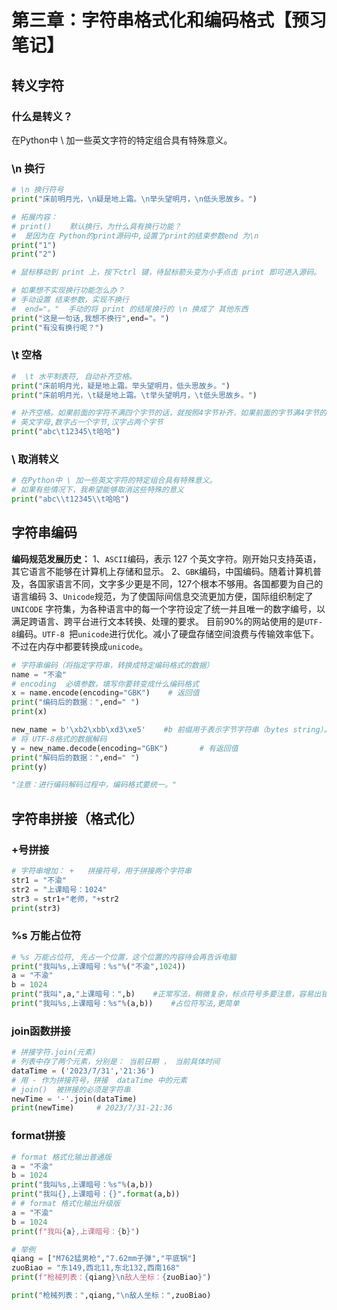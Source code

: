 # 第三章：字符串格式化和编码格式【预习笔记】

## 转义字符

### 什么是转义？

在Python中 \ 加一些英文字符的特定组合具有特殊意义。

### \n 换行

```python
# \n 换行符号
print("床前明月光，\n疑是地上霜。\n举头望明月，\n低头思故乡。")

# 拓展内容：
# print()    默认换行，为什么具有换行功能？
#  是因为在 Python的print源码中,设置了print的结束参数end 为\n
print("1")
print("2")

# 鼠标移动到 print 上，按下ctrl 键，待鼠标箭头变为小手点击 print 即可进入源码。

# 如果想不实现换行功能怎么办？
# 手动设置 结束参数，实现不换行
#  end="。"  手动的将 print 的结尾换行的 \n 换成了 其他东西
print("这是一句话,我想不换行",end="。")
print("有没有换行呢？")
```

### \t 空格

```python
#  \t 水平制表符, 自动补齐空格。
print("床前明月光，疑是地上霜。举头望明月，低头思故乡。")
print("床前明月光，\t疑是地上霜。\t举头望明月，\t低头思故乡。")

# 补齐空格。如果前面的字符不满四个字节的话，就按照4字节补齐，如果前面的字节满4字节的话，按照8字节补齐。
# 英文字母,数字占一个字节,汉字占两个字节
print("abc\t12345\t哈哈")
```

### \ 取消转义

```python
# 在Python中 \ 加一些英文字符的特定组合具有特殊意义。
# 如果有些情况下，我希望能够取消这些特殊的意义
print("abc\\t12345\\t哈哈")
```

## 字符串编码

**编码规范发展历史：**
1、`ASCII`编码，表示 127 个英文字符。刚开始只支持英语，其它语言不能够在计算机上存储和显示。
2、`GBK`编码，中国编码。随着计算机普及，各国家语言不同，文字多少更是不同，127个根本不够用。各国都要为自己的语言编码
3、`Unicode`规范，为了使国际间信息交流更加方便，国际组织制定了`UNICODE` 字符集，为各种语言中的每一个字符设定了统一并且唯一的数字编号，以满足跨语言、跨平台进行文本转换、处理的要求。
目前90%的网站使用的是`UTF-8`编码。`UTF-8 `把`unicode`进行优化。减小了硬盘存储空间浪费与传输效率低下。不过在内存中都要转换成`unicode`。

```python
# 字符串编码（将指定字符串，转换成特定编码格式的数据）
name = "不渝"
# encoding  必填参数，填写你要转变成什么编码格式
x = name.encode(encoding="GBK")    # 返回值
print("编码后的数据：",end=" ")
print(x)

new_name = b'\xb2\xbb\xd3\xe5'    #b 前缀用于表示字节字符串（bytes string）。
# 将 UTF-8格式的数据解码
y = new_name.decode(encoding="GBK")       # 有返回值
print("解码后的数据：",end=" ")
print(y)

"注意：进行编码解码过程中，编码格式要统一。"
```

## 字符串拼接（格式化）

### +号拼接

```Python
# 字符串增加： +   拼接符号，用于拼接两个字符串
str1 = "不渝"
str2 = "上课暗号：1024"
str3 = str1+"老师，"+str2
print(str3)
```

###  %s 万能占位符

```Python
# %s 万能占位符, 先占一个位置，这个位置的内容待会再告诉电脑
print("我叫%s,上课暗号：%s"%("不渝",1024))
a = "不渝"
b = 1024
print("我叫",a,"上课暗号：",b)    #正常写法，稍微复杂，标点符号多要注意，容易出错
print("我叫%s,上课暗号：%s"%(a,b))    #占位符写法,更简单
```

### join函数拼接

```Python
# 拼接字符.join(元素)
# 列表中存了两个元素，分别是： 当前日期 ， 当前具体时间
dataTime = ('2023/7/31','21:36')
# 用 - 作为拼接符号，拼接  dataTime 中的元素
# join()  被拼接的必须是字符串
newTime = '-'.join(dataTime)
print(newTime)     # 2023/7/31-21:36
```

### format拼接

```Python
# format 格式化输出普通版
a = "不渝"
b = 1024
print("我叫%s,上课暗号：%s"%(a,b))
print("我叫{},上课暗号：{}".format(a,b))
# # format 格式化输出升级版
a = "不渝"
b = 1024
print(f"我叫{a},上课暗号：{b}")

# 举例
qiang = ["M762猛男枪","7.62mm子弹","平底锅"]
zuoBiao = "东149,西北11,东北132,西南168"
print(f"枪械列表：{qiang}\n敌人坐标：{zuoBiao}")

print("枪械列表：",qiang,"\n敌人坐标：",zuoBiao)
```